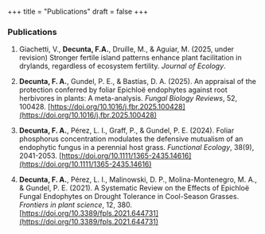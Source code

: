 +++
title = "Publications"
draft = false
+++

### Publications

1. Giachetti, V., __Decunta, F.A.__, Druille, M., & Aguiar, M. (2025, under revision) Stronger fertile island patterns enhance plant facilitation in drylands, regardless of ecosystem fertility. _Journal of Ecology_.

1. __Decunta, F. A.__, Gundel, P. E., & Bastías, D. A. (2025). An appraisal of the protection conferred by foliar Epichloë endophytes against root herbivores in plants: A meta-analysis. _Fungal Biology Reviews_, 52, 100428. [https://doi.org/10.1016/j.fbr.2025.100428](https://doi.org/10.1016/j.fbr.2025.100428)

1. __Decunta, F. A.__, Pérez, L. I., Graff, P., & Gundel, P. E. (2024). Foliar phosphorus concentration modulates the defensive mutualism of an endophytic fungus in a perennial host grass. _Functional Ecology_, 38(9), 2041-2053. [https://doi.org/10.1111/1365-2435.14616](https://doi.org/10.1111/1365-2435.14616)

1. __Decunta, F. A.__, Pérez, L. I., Malinowski, D. P., Molina-Montenegro, M. A., & Gundel, P. E. (2021). A Systematic Review on the Effects of Epichloë Fungal Endophytes on Drought Tolerance in Cool-Season Grasses. _Frontiers in plant science_, 12, 380. [https://doi.org/10.3389/fpls.2021.644731](https://doi.org/10.3389/fpls.2021.644731)
